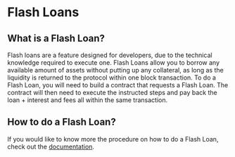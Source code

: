 # Flash Loans

## What is a Flash Loan?

Flash loans are a feature designed for developers, due to the technical knowledge required to execute one. Flash Loans allow you to borrow any available amount of assets without putting up any collateral, as long as the liquidity is returned to the protocol within one block transaction. To do a Flash Loan, you will need to build a contract that requests a Flash Loan. The contract will then need to execute the instructed steps and pay back the loan + interest and fees all within the same transaction.

## How to do a Flash Loan?

If you would like to know more the procedure on how to do a Flash Loan, check out the [documentation](https://docs.sparkprotocol.io/developers/guides/flash-loans).
